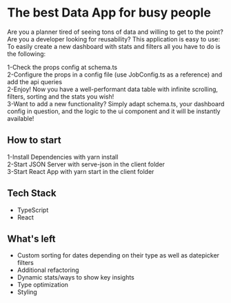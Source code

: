# The best Data App for busy people

Are you a planner tired of seeing tons of data and willing to get to the point?
Are you a developer looking for reusability? This application is easy to use:
To easily create a new dashboard with stats and filters all you have to do is the following:

1-Check the props config at schema.ts\
2-Configure the props in a config file (use JobConfig.ts as a reference) and add the api queries\
2-Enjoy! Now you have a well-performant data table with infinite scrolling, filters, sorting and the stats you wish!\
3-Want to add a new functionality? Simply adapt schema.ts, your dashboard config in question, and the logic to the ui component and it will be instantly available!

## How to start

1-Install Dependencies with yarn install\
2-Start JSON Server with serve-json in the client folder\
3-Start React App with yarn start in the client folder

## Tech Stack

- TypeScript
- React

## What's left

- Custom sorting for dates depending on their type as well as datepicker filters
- Additional refactoring
- Dynamic stats/ways to show key insights
- Type optimization
- Styling
